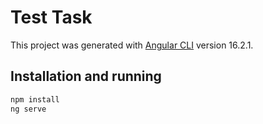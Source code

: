 # Test Task

This project was generated with [Angular CLI](https://github.com/angular/angular-cli) version 16.2.1.

## Installation and running

```bash
npm install
ng serve
```